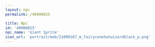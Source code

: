 ```yaml
---
layout: npc
permalink: /40000025

title: Npc
id: '40000025'
npc_name: 'Giant Sprite'
icon_url: 'portrait/mob/21090167_m_fairyconehatwizardblack_p.png'
---
```

